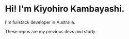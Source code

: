 # Hi! I'm Kiyohiro Kambayashi.

I'm fullstack developer in Australia.

These repos are my previous devs and study.
